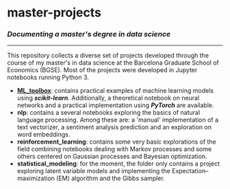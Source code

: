 # master-projects
### ***Documenting a master's degree in data science***
---
This repository collects a diverse set of projects developed through the course of my master's in data science at the Barcelona Graduate School of Economics (BGSE). Most of the projects were developed in Jupyter notebooks running Python 3.

- **[ML_toolbox](ML_toolbox)**: contains practical examples of machine learning models using ***scikit-learn***. Additionally, a theoretical notebook on neural networks and a practical implementation using ***PyTorch*** are available.
- **nlp**: contains a several notebooks exploring the basics of natural language processing. Among these are: a 'manual' implementation of a text vectorizer, a sentiment analysis prediction and an exploration on word embeddings.
- **reinforcement_learning**: contains some very basic explorations of the field combining notebooks dealing with Markov processes and some others centered on Gaussian processes and Bayesian optimization.
- **statistical_modeling**: for the moment, the folder only contains a project exploring latent variable models and implementing the Expectation–maximization (EM) algorithm and the Gibbs sampler.
